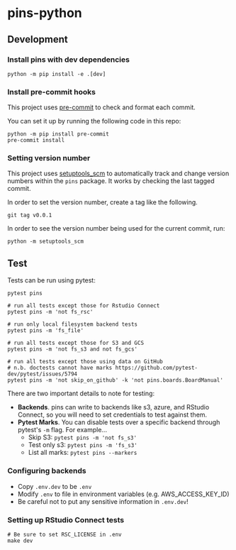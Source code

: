 # pins-python

## Development

### Install pins with dev dependencies

```shell
python -m pip install -e .[dev]
```

### Install pre-commit hooks

This project uses [pre-commit](https://pre-commit.com/) to check and format each commit.

You can set it up by running the following code in this repo:

```
python -m pip install pre-commit
pre-commit install
```

### Setting version number

This project uses [setuptools_scm](https://github.com/pypa/setuptools_scm) to
automatically track and change version numbers within the `pins` package.
It works by checking the last tagged commit.

In order to set the version number, create a tag like the following.

```shell
git tag v0.0.1
```

In order to see the version number being used for the current commit, run:

```
python -m setuptools_scm
```

## Test

Tests can be run using pytest:

```shell
pytest pins

# run all tests except those for Rstudio Connect
pytest pins -m 'not fs_rsc'

# run only local filesystem backend tests
pytest pins -m 'fs_file'

# run all tests except those for S3 and GCS
pytest pins -m 'not fs_s3 and not fs_gcs'

# run all tests except those using data on GitHub
# n.b. doctests cannot have marks https://github.com/pytest-dev/pytest/issues/5794
pytest pins -m 'not skip_on_github' -k 'not pins.boards.BoardManual'
```

There are two important details to note for testing:

* **Backends**. pins can write to backends like s3, azure, and RStudio Connect, so you
    will need to set credentials to test against them.
* **Pytest Marks**. You can disable tests over a specific backend through pytest's
    `-m` flag. For example...
  - Skip S3: `pytest pins -m 'not fs_s3'`
  - Test only s3: `pytest pins -m 'fs_s3'`
  - List all marks: `pytest pins --markers`

### Configuring backends

* Copy `.env.dev` to be `.env`
* Modify `.env` to file in environment variables (e.g. AWS_ACCESS_KEY_ID)
* Be careful not to put any sensitive information in `.env.dev`!

### Setting up RStudio Connect tests

```
# Be sure to set RSC_LICENSE in .env
make dev
```
